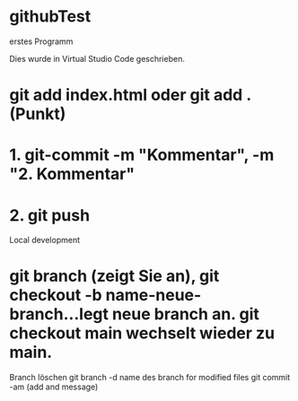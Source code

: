 # githubTest
erstes Programm

Dies wurde in Virtual Studio Code geschrieben.
# git add index.html oder git add . (Punkt)
# 1. git-commit -m "Kommentar", -m "2. Kommentar"
# 2. git push
Local development
# git branch (zeigt Sie an), git checkout -b name-neue-branch...legt neue branch an. git checkout main wechselt wieder zu main.
Branch löschen git branch -d name des branch
for modified files git commit -am (add and message) 
